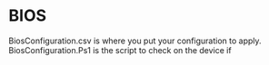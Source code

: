 # BIOS
BiosConfiguration.csv is where you put your configuration to apply.
BiosConfiguration.Ps1 is the script to check on the device if